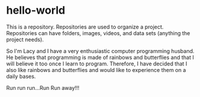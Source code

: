 # hello-world
This is a repository. Repositories are used to organize a project. Repositories can have folders, images, videos, and data sets (anything the project needs).

So I'm Lacy and I have a very enthusiastic computer programming husband. He believes that programming is made of rainbows and butterflies and that I will believe it too once I learn to program. Therefore, I have decided that I also like rainbows and butterflies and would like to experience them on a daily bases. 


Run run run...Run Run away!!!
